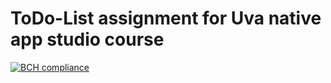 # ToDo-List assignment for Uva native app studio course
[![BCH compliance](https://bettercodehub.com/edge/badge/DvdPavert/ToDo-List?branch=master)](https://bettercodehub.com/)
